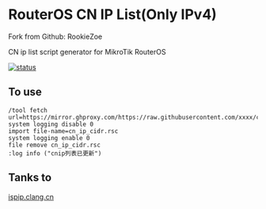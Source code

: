 # RouterOS CN IP List(Only IPv4)
Fork from Github: RookieZoe

CN ip list script generator for MikroTik RouterOS

[![status](https://img.shields.io/github/workflow/status/RookieZoe/routeros-cnip-cidr/cnip-cidr-gen?color=34d058&label=cnip-cidr-gen&logo=github&logoColor=fff)](https://github.com/RookieZoe/routeros-cnip-cidr/actions/workflows/cnip-cidr-gen.yml)

## To use

```Ros Script
/tool fetch url=https://mirror.ghproxy.com/https://raw.githubusercontent.com/xxxx/cn_ip_cidr.rsc
system logging disable 0
import file-name=cn_ip_cidr.rsc
system logging enable 0
file remove cn_ip_cidr.rsc
:log info ("cnip列表已更新")
```

## Tanks to

[ispip.clang.cn](https://ispip.clang.cn/)
